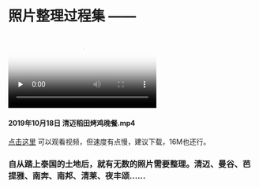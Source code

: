 # 照片整理过程集 ——

<video id="video" controls="controls" preload="none" poster="Fired-Chicken-In-Ricefield.png">
<source id="mp4" src="Fired-Chicken-In-Ricefield.mp4" type="video/mp4">
<p><font color="red">Your browser does not support the video element.</font></p>
</video>

#### 2019年10月18日 清迈稻田烤鸡晚餐.mp4

[点击这里](https://raffello.github.io/photo-organizer-Thai/) 可以观看视频，但速度有点慢，建议下载，16M也还行。

### 自从踏上泰国的土地后，就有无数的照片需要整理。清迈、曼谷、芭提雅、南奔、南邦、清莱、夜丰颂……
